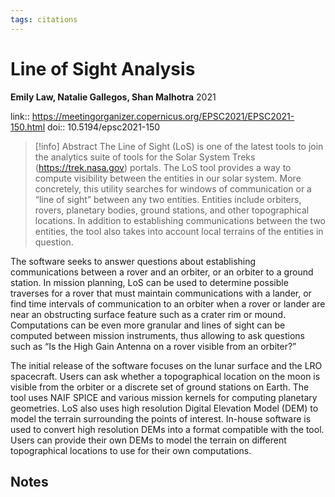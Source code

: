 ```yaml
---
tags: citations
---
```

# Line of Sight Analysis

**Emily Law, Natalie Gallegos, Shan Malhotra**
2021

link:: https://meetingorganizer.copernicus.org/EPSC2021/EPSC2021-150.html
doi:: 10.5194/epsc2021-150

> [!info] Abstract
> The Line of Sight (LoS) is one of the latest tools to join the analytics suite of tools for the Solar System Treks (https://trek.nasa.gov) portals.  The LoS tool provides a way to compute visibility between the entities in our solar system. More concretely, this utility searches for windows of communication or a “line of sight” between any two entities. Entities include orbiters, rovers, planetary bodies, ground stations, and other topographical locations. In addition to establishing communications between the two entities, the tool also takes into account local terrains of the entities in question.

The software seeks to answer questions about establishing communications between a rover and an orbiter, or an orbiter to a ground station. In mission planning, LoS can be used to determine possible traverses for a rover that must maintain communications with a lander, or find time intervals of communication to an orbiter when a rover or lander are near an obstructing surface feature such as a crater rim or mound. Computations can be even more granular and lines of sight can be computed between mission instruments, thus allowing to ask questions such as “Is the High Gain Antenna on a rover visible from an orbiter?”

The initial release of the software focuses on the lunar surface and the LRO spacecraft. Users can ask whether a topographical location on the moon is visible from the orbiter or a discrete set of ground stations on Earth. The tool uses NAIF SPICE and various mission kernels for computing planetary geometries. LoS also uses high resolution Digital Elevation Model (DEM) to model the terrain surrounding the points of interest. In-house software is used to convert high resolution DEMs into a format compatible with the tool. Users can provide their own DEMs to model the terrain on different topographical locations to use for their own computations.



## Notes

